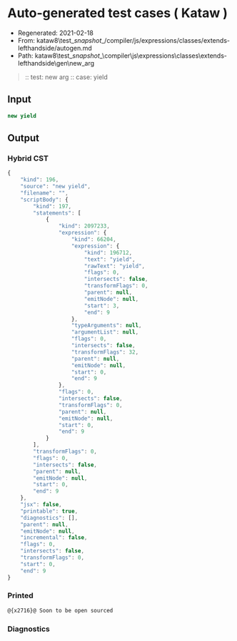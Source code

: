 # Auto-generated test cases ( Kataw )
- Regenerated: 2021-02-18
- From: kataw8\test\__snapshot__/compiler/js/expressions/classes/extends-lefthandside/autogen.md
- Path: kataw8\test\__snapshot__\compiler\js\expressions\classes\extends-lefthandside\gen\new_arg
> :: test: new arg
> :: case: yield
## Input

`````js
new yield
`````

## Output


### Hybrid CST


```javascript
{
    "kind": 196,
    "source": "new yield",
    "filename": "",
    "scriptBody": {
        "kind": 197,
        "statements": [
            {
                "kind": 2097233,
                "expression": {
                    "kind": 66204,
                    "expression": {
                        "kind": 196712,
                        "text": "yield",
                        "rawText": "yield",
                        "flags": 0,
                        "intersects": false,
                        "transformFlags": 0,
                        "parent": null,
                        "emitNode": null,
                        "start": 3,
                        "end": 9
                    },
                    "typeArguments": null,
                    "argumentList": null,
                    "flags": 0,
                    "intersects": false,
                    "transformFlags": 32,
                    "parent": null,
                    "emitNode": null,
                    "start": 0,
                    "end": 9
                },
                "flags": 0,
                "intersects": false,
                "transformFlags": 0,
                "parent": null,
                "emitNode": null,
                "start": 0,
                "end": 9
            }
        ],
        "transformFlags": 0,
        "flags": 0,
        "intersects": false,
        "parent": null,
        "emitNode": null,
        "start": 0,
        "end": 9
    },
    "jsx": false,
    "printable": true,
    "diagnostics": [],
    "parent": null,
    "emitNode": null,
    "incremental": false,
    "flags": 0,
    "intersects": false,
    "transformFlags": 0,
    "start": 0,
    "end": 9
}
```

### Printed


```javascript
@{x2716}@ Soon to be open sourced
```

### Diagnostics


```javascript

```


